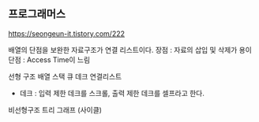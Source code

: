 ## 프로그래머스
https://seongeun-it.tistory.com/222

배열의 단점을 보완한 자료구조가 연결 리스트이다.
장점 : 자료의 삽입 및 삭제가 용이
단점 : Access Time이 느림

선형 구조 
배열 스택 큐 데크 연결리스트

* 데크 : 입력 제한 데크를 스크롤, 출력 제한 데크를 셀프라고 한다.

비선형구조 
트리 그래프 (사이클)